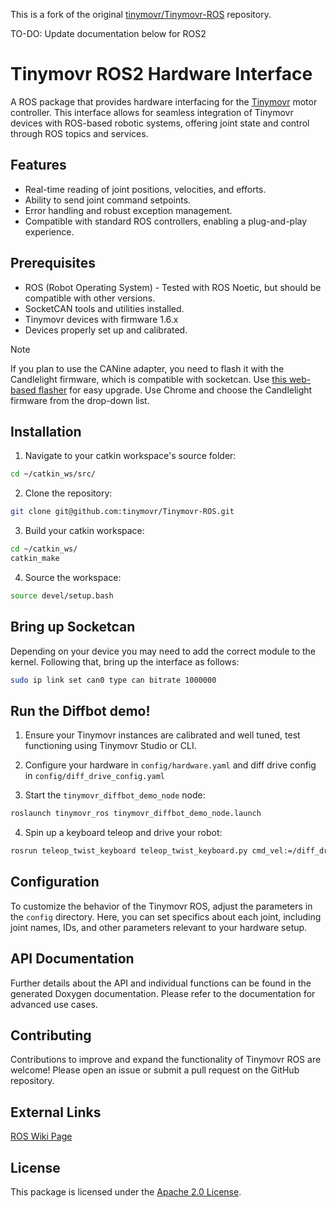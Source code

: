 This is a fork of the original [tinymovr/Tinymovr-ROS](https://github.com/tinymovr/Tinymovr-ROS) repository.

TO-DO: Update documentation below for ROS2

# Tinymovr ROS2 Hardware Interface

A ROS package that provides hardware interfacing for the [Tinymovr](https://tinymovr.com) motor controller. This interface allows for seamless integration of Tinymovr devices with ROS-based robotic systems, offering joint state and control through ROS topics and services.

## Features
- Real-time reading of joint positions, velocities, and efforts.
- Ability to send joint command setpoints.
- Error handling and robust exception management.
- Compatible with standard ROS controllers, enabling a plug-and-play experience.

## Prerequisites

- ROS (Robot Operating System) - Tested with ROS Noetic, but should be compatible with other versions.
- SocketCAN tools and utilities installed.
- Tinymovr devices with firmware 1.6.x
- Devices properly set up and calibrated.

> [!NOTE]
> If you plan to use the CANine adapter, you need to flash it with the Candlelight firmware, which is compatible with socketcan. Use [this web-based flasher](https://canable.io/updater/canable1.html) for easy upgrade. Use Chrome and choose the Candlelight firmware from the drop-down list.

## Installation

1. Navigate to your catkin workspace's source folder:

```bash
cd ~/catkin_ws/src/
```

2. Clone the repository:

```bash
git clone git@github.com:tinymovr/Tinymovr-ROS.git
```

3. Build your catkin workspace:

```bash
cd ~/catkin_ws/
catkin_make
```

4. Source the workspace:

```bash
source devel/setup.bash
```

## Bring up Socketcan

Depending on your device you may need to add the correct module to the kernel. Following that, bring up the interface as follows:

```bash
sudo ip link set can0 type can bitrate 1000000
```

## Run the Diffbot demo!

1. Ensure your Tinymovr instances are calibrated and well tuned, test functioning using Tinymovr Studio or CLI.

2. Configure your hardware in `config/hardware.yaml` and diff drive config in `config/diff_drive_config.yaml`

3. Start the `tinymovr_diffbot_demo_node` node:

```bash
roslaunch tinymovr_ros tinymovr_diffbot_demo_node.launch
```

4. Spin up a keyboard teleop and drive your robot:

```bash
rosrun teleop_twist_keyboard teleop_twist_keyboard.py cmd_vel:=/diff_drive_controller/cmd_vel
```

## Configuration

To customize the behavior of the Tinymovr ROS, adjust the parameters in the `config` directory. Here, you can set specifics about each joint, including joint names, IDs, and other parameters relevant to your hardware setup.

## API Documentation

Further details about the API and individual functions can be found in the generated Doxygen documentation. Please refer to the documentation for advanced use cases.

## Contributing

Contributions to improve and expand the functionality of Tinymovr ROS are welcome! Please open an issue or submit a pull request on the GitHub repository.

## External Links

[ROS Wiki Page](http://wiki.ros.org/Robots/tinymovr)

## License

This package is licensed under the [Apache 2.0 License](LICENSE).
